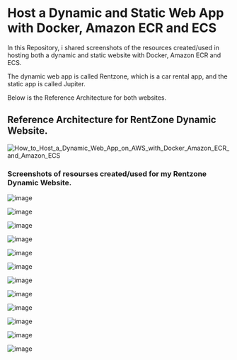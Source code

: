 # Host a Dynamic and Static Web App with Docker, Amazon ECR and ECS

In this Repository, i shared screenshots of the resources created/used in hosting both a dynamic and static website with Docker, Amazon ECR and ECS.

The dynamic web app is called Rentzone, which is a car rental app, and the static app is called Jupiter.

Below is the Reference Architecture for both websites.



## Reference Architecture for RentZone Dynamic Website.

![How_to_Host_a_Dynamic_Web_App_on_AWS_with_Docker_Amazon_ECR_and_Amazon_ECS](https://user-images.githubusercontent.com/115881685/228781401-50a970d4-7523-4336-99d0-f3f669ce34c1.jpg)













### Screenshots of resourses created/used for my Rentzone Dynamic Website.







![image](https://user-images.githubusercontent.com/115881685/228784926-7f9c8147-a401-4fc6-ba5b-3669c1601f37.png)


![image](https://user-images.githubusercontent.com/115881685/228785798-8341371b-52dd-4cdb-aaa2-7e822dbbe04f.png)


![image](https://user-images.githubusercontent.com/115881685/228785250-8a7543b7-4431-4810-9663-d8d5bb8d9739.png)


![image](https://user-images.githubusercontent.com/115881685/228785515-204c111c-e1f5-4f10-b76c-88bb81c63402.png)


![image](https://user-images.githubusercontent.com/115881685/228786075-a28aacc0-dbf9-4e61-b81d-4a499f8df7dc.png)


![image](https://user-images.githubusercontent.com/115881685/228786339-be5d731f-eedf-4ca9-a5b2-8b0317db600e.png)


![image](https://user-images.githubusercontent.com/115881685/228786774-f1fb2bc5-4b2e-4859-8b9b-e0f07f69c43e.png)


![image](https://user-images.githubusercontent.com/115881685/228787331-a96adc19-744f-4d9f-a406-86eff5f5fde7.png)


![image](https://user-images.githubusercontent.com/115881685/228787527-70062d7d-8165-456a-9c99-6c0a7929b257.png)


![image](https://user-images.githubusercontent.com/115881685/228787800-7de8b334-06c3-4c40-a94c-464c5c428af5.png)


![image](https://user-images.githubusercontent.com/115881685/228788109-ad697882-aa61-4b42-a298-2f445255adf6.png)


![image](https://user-images.githubusercontent.com/115881685/228788246-82dac9b5-9a16-47e9-836e-c5b3e7872cf2.png)


























